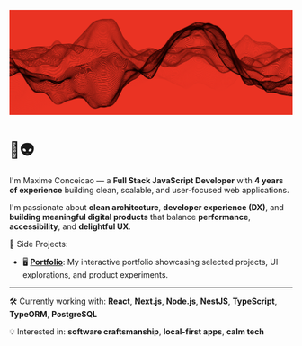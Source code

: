 ![Github Profile Banner](https://raw.githubusercontent.com/maximeconceicao/maximeconceicao/main/assets/banner.png)

# 👋👽

I'm Maxime Conceicao — a **Full Stack JavaScript Developer** with **4 years of experience** building clean, scalable, and user-focused web applications.

I'm passionate about **clean architecture**, **developer experience (DX)**, and **building meaningful digital products** that balance **performance**, **accessibility**, and **delightful UX**.

🚀 Side Projects:

- 🖥️ [**Portfolio**](https://maximeconceicao.github.io/): My interactive portfolio showcasing selected projects, UI explorations, and product experiments.

---

🛠️ Currently working with: **React**, **Next.js**, **Node.js**, **NestJS**, **TypeScript**, **TypeORM**, **PostgreSQL**

💡 Interested in: **software craftsmanship**, **local-first apps**, **calm tech**

<!-- Let's connect on LinkedIn or Twitter (optional) -->
